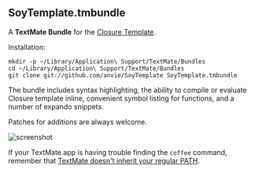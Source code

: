 SoyTemplate.tmbundle
---------------------

A **TextMate Bundle** for the  [Closure Template](http://code.google.com/closure/templates/).

Installation:

    mkdir -p ~/Library/Application\ Support/TextMate/Bundles
    cd ~/Library/Application\ Support/TextMate/Bundles
    git clone git://github.com/anvie/SoyTemplate SoyTemplate.tmbundle

The bundle includes syntax highlighting, the ability to compile or evaluate Closure template inline, convenient symbol listing for functions, and a number of expando snippets.

Patches for additions are always welcome.

![screenshot](http://i.imgur.com/UxQ6e.png)

If your TextMate.app is having trouble finding the `coffee` command, remember that [TextMate doesn't inherit your regular PATH](http://wiki.macromates.com/Troubleshooting/TextMateAndThePath).
